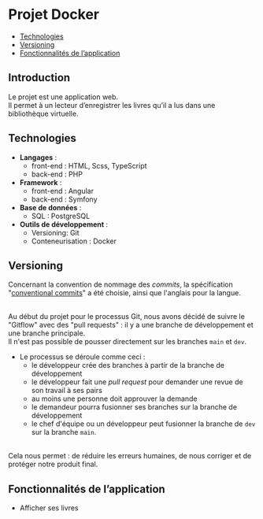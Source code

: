 # Projet Docker

- [Technologies](#technologies)
- [Versioning](#versioning)
- [Fonctionnalités de l’application](#fonctionnalits-de-lapplication)

## Introduction
Le projet est une application web.<br/>
Il permet à un lecteur d’enregistrer les livres qu’il a lus dans une bibliothèque virtuelle.

## Technologies
- **Langages** :
  - front-end : HTML, Scss, TypeScript
  - back-end : PHP
- **Framework** :
  - front-end : Angular
  - back-end : Symfony
- **Base de données** :
  - SQL : PostgreSQL
- **Outils de développement** :
  - Versioning: Git
  - Conteneurisation : Docker

## Versioning
Concernant la convention de nommage des _commits_, la spécification "[conventional commits](https://www.conventionalcommits.org/en/v1.0.0/)" a été choisie, ainsi que l'anglais pour la langue.<br/><br/>

Au début du projet pour le processus Git, nous avons décidé de suivre le "Gitflow" avec des "pull requests" : il y a une branche de développement et une branche principale.<br/>
Il n'est pas possible de pousser directement sur les branches `main` et `dev`.<br/>

- Le processus se déroule comme ceci :
  - le développeur crée des branches à partir de la branche de développement
  - le développeur fait une _pull request_ pour demander une revue de son travail à ses pairs
  - au moins une personne doit approuver la demande
  - le demandeur pourra fusionner ses branches sur la branche de développement
  - le chef d'équipe ou un développeur peut fusionner la branche de `dev` sur la branche `main`.<br/><br/>

Cela nous permet : de réduire les erreurs humaines, de nous corriger et de protéger notre produit final.

## Fonctionnalités de l’application
- Afficher ses livres

